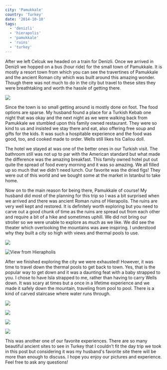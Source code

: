 ```yaml
---
city: 'Pamukkale'
country: 'Turkey'
date: '2014-10-10'
tags:
  - 'denizli'
  - 'hierapolis'
  - 'pamukkale'
  - 'ruins'
  - 'turkey'
---
```


After we left Celcuk we headed on a train for Denizli. Once we arrived in Denizli we hopped on a bus (hour ride) for the small town of Pamukkale. It is mostly a resort town from which you can see the travertines of Pamukkale and the ancient Roman city which was built around this amazing wonder. Though there was not much to do in the city but travel to these sites they were breathtaking and worth the hassle of getting there.

![ ](images/10258706_10100612613085464_6732393793549920861_o.webp)

Since the town is so small getting around is mostly done on foot. The food options are sparse. My husband found a place for a Turkish Kebab one night that was okay and the next night as we were walking back from Pamukkale we stumbled upon this family owned restaurant. They were so kind to us and insisted we stay there and eat, also offering free soup and gifts for the kids. It was such a hospitable experience and the food was good, too, and cooked made to order. Wells still likes his Cailou doll.

The hotel we stayed at was one of the better ones in our Turkish visit. The bathroom still was not up to par with the American standard but what made the difference was the amazing breakfast. This family owned hotel put out quite the spread of food every morning and it was so amazing. We all filled up so much that we didn't need lunch. Our favorite was the dried figs! They were out of this world and we bought some at the market in Istanbul to take home.

Now on to the main reason for being there, Pamukkale of course! My husband did most of the planning for this trip so I was a bit surprised when we arrived and there was ancient Roman ruins of Hierapolis. The ruins are very well kept and restored. It is definitely worth exploring but you need to carve out a good chunk of time as the ruins are spread out from each other and require a bit of a hike and sometimes uphill. We did not bring our stroller so we were unable to explore as much as we like. We did see the theater which overlooking the mountains was awe inspiring. I understood why they built a city so high with views and thermal pools to use.[](images/10258706_10100612613085464_6732393793549920861_o.webp)

![ ](images/10257516_10100612612806024_3319060915963446566_o.webp)

![View from Hierapholis](images/10380859_10100612613000634_3953226067474715914_o.webp)

After we finished exploring the city we were exhausted! However, it was time to travel down the thermal pools to get back to town. Yes, that is the popular way to get down and it was a daunting feat with a baby strapped to you. I chose to have Isla strapped to me, rather than having to carry Wells down. It was scary at times but a once in a lifetime experience and we made it safely down the mountain, traveling from pool to pool. There is a kind of carved staircase where water runs through.

![ ](images/10298656_10100612613025584_6166698022568675344_o.webp)

![ ](images/10258706_10100612613290054_8874794629200408867_o.webp)

![ ](images/10295944_10100612613389854_6888715810503843914_o.webp)

![ ](images/10339362_10100612613928774_1286593502431119356_o.webp)

This was another one of our favorite experiences. There are so many beautiful ancient sites to see in Turkey that I couldn't fit the day trip we took in this post but considering it was my husband's favorite site there will be more than enough to discuss. I hope you enjoy our pictures and experience. Feel free to ask any questions!
